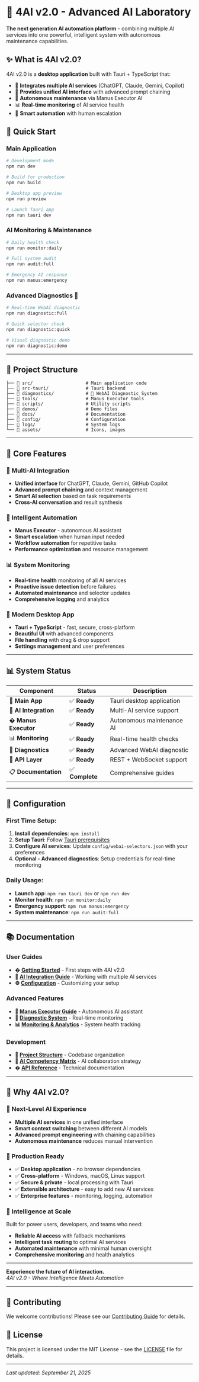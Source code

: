 # 🚀 4AI v2.0 - Advanced AI Laboratory

**The next generation AI automation platform** - combining multiple AI services into one powerful, intelligent system with autonomous maintenance capabilities.

## ✨ **What is 4AI v2.0?**

4AI v2.0 is a **desktop application** built with Tauri + TypeScript that:
- 🤖 **Integrates multiple AI services** (ChatGPT, Claude, Gemini, Copilot)
- 🧠 **Provides unified AI interface** with advanced prompt chaining
- 🔄 **Autonomous maintenance** via Manus Executor AI
- 📊 **Real-time monitoring** of AI service health
- 🎯 **Smart automation** with human escalation

## 🚀 **Quick Start**

### **Main Application**
```bash
# Development mode
npm run dev

# Build for production  
npm run build

# Desktop app preview
npm run preview

# Launch Tauri app
npm run tauri dev
```

### **AI Monitoring & Maintenance**
```bash
# Daily health check
npm run monitor:daily

# Full system audit
npm run audit:full

# Emergency AI response
npm run manus:emergency
```

### **Advanced Diagnostics** 🎯
```bash
# Real-time WebAI diagnostic
npm run diagnostic:full

# Quick selector check
npm run diagnostic:quick

# Visual diagnostic demo
npm run diagnostic:demo
```

---

## 📁 **Project Structure**

```
├── 📂 src/                    # Main application code
├── 📂 src-tauri/              # Tauri backend
├── 📂 diagnostics/            # 🎯 WebAI Diagnostic System
├── 📂 tools/                  # Manus Executor tools
├── 📂 scripts/                # Utility scripts
├── 📂 demos/                  # Demo files
├── 📂 docs/                   # Documentation
├── 📂 config/                 # Configuration
├── 📂 logs/                   # System logs
└── 📂 assets/                 # Icons, images
```

---

## 🎯 **Core Features**

### **🤖 Multi-AI Integration**
- **Unified interface** for ChatGPT, Claude, Gemini, GitHub Copilot
- **Advanced prompt chaining** and context management
- **Smart AI selection** based on task requirements
- **Cross-AI conversation** and result synthesis

### **🧠 Intelligent Automation**
- **Manus Executor** - autonomous AI assistant
- **Smart escalation** when human input needed
- **Workflow automation** for repetitive tasks
- **Performance optimization** and resource management

### **📊 System Monitoring**
- **Real-time health** monitoring of all AI services
- **Proactive issue detection** before failures
- **Automated maintenance** and selector updates
- **Comprehensive logging** and analytics

### **🎨 Modern Desktop App**
- **Tauri + TypeScript** - fast, secure, cross-platform
- **Beautiful UI** with advanced components
- **File handling** with drag & drop support
- **Settings management** and user preferences

---

## 📊 **System Status**

| **Component** | **Status** | **Description** |
|---------------|------------|-----------------|
| 🚀 **Main App** | ✅ **Ready** | Tauri desktop application |
| 🤖 **AI Integration** | ✅ **Ready** | Multi-AI service support |
| � **Manus Executor** | ✅ **Ready** | Autonomous maintenance AI |
| 📊 **Monitoring** | ✅ **Ready** | Real-time health checks |
| 🎯 **Diagnostics** | ✅ **Ready** | Advanced WebAI diagnostic |
| 📡 **API Layer** | ✅ **Ready** | REST + WebSocket support |
| 📋 **Documentation** | ✅ **Complete** | Comprehensive guides |

---

## 🔧 **Configuration**

### **First Time Setup:**
1. **Install dependencies**: `npm install`
2. **Setup Tauri**: Follow [Tauri prerequisites](https://tauri.app/v1/guides/getting-started/prerequisites)
3. **Configure AI services**: Update `config/webai-selectors.json` with your preferences
4. **Optional - Advanced diagnostics**: Setup credentials for real-time monitoring

### **Daily Usage:**
- **Launch app**: `npm run tauri dev` or `npm run dev`
- **Monitor health**: `npm run monitor:daily`
- **Emergency support**: `npm run manus:emergency`
- **System maintenance**: `npm run audit:full`

---

## 📚 **Documentation**

### **User Guides**
- **� [Getting Started](docs/GETTING_STARTED.md)** - First steps with 4AI v2.0
- **🤖 [AI Integration Guide](docs/AI_INTEGRATION.md)** - Working with multiple AI services  
- **⚙️ [Configuration](docs/CONFIGURATION.md)** - Customizing your setup

### **Advanced Features**
- **🧠 [Manus Executor Guide](docs/MANUS_DEPLOYMENT_GUIDE.md)** - Autonomous AI assistant
- **🎯 [Diagnostic System](docs/DIAGNOSTIC_SYSTEM_GUIDE.md)** - Real-time monitoring
- **📊 [Monitoring & Analytics](docs/MONITORING.md)** - System health tracking

### **Development**
- **📁 [Project Structure](docs/PROJECT_STRUCTURE.md)** - Codebase organization
- **🧠 [AI Competency Matrix](docs/COMPETENCY_SUMMARY.md)** - AI collaboration strategy
- **� [API Reference](docs/API_REFERENCE.md)** - Technical documentation

---

## 🎉 **Why 4AI v2.0?**

### **🚀 Next-Level AI Experience**
- **Multiple AI services** in one unified interface
- **Smart context switching** between different AI models
- **Advanced prompt engineering** with chaining capabilities
- **Autonomous maintenance** reduces manual intervention

### **💼 Production Ready**
- ✅ **Desktop application** - no browser dependencies
- ✅ **Cross-platform** - Windows, macOS, Linux support
- ✅ **Secure & private** - local processing with Tauri
- ✅ **Extensible architecture** - easy to add new AI services
- ✅ **Enterprise features** - monitoring, logging, automation

### **🧠 Intelligence at Scale**
Built for power users, developers, and teams who need:
- **Reliable AI access** with fallback mechanisms
- **Intelligent task routing** to optimal AI services  
- **Automated maintenance** with minimal human oversight
- **Comprehensive monitoring** and health analytics

---

**Experience the future of AI interaction.**  
*4AI v2.0 - Where Intelligence Meets Automation*

---

## 🤝 **Contributing**

We welcome contributions! Please see our [Contributing Guide](CONTRIBUTING.md) for details.

## 📄 **License**

This project is licensed under the MIT License - see the [LICENSE](LICENSE) file for details.

---

*Last updated: September 21, 2025*